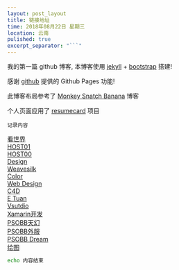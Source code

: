 ```yaml
---
layout: post_layout
title: 链接地址
time: 2018年08月22日 星期三
location: 云南
pulished: true
excerpt_separator: "```"
---
```


我的第一篇 github 博客, 本博客使用 [jekyll](http://jekyll.bootcss.com/) + [bootstrap](http://v3.bootcss.com) 搭建!

感谢 [github](https://github.com) 提供的 Github Pages 功能!

此博客布局参考了 [Monkey Snatch Banana](http://www.monkeysnatchbanana.com/) 博客

个人页面应用了 [resumecard](http://ddbullfrog.github.io/arkoud/) 项目
```bush
记录内容
```
[看世界](https://www.ssbeer.info/)<br>
[HOST01](https://bbs.pku.edu.cn/v2/thread.php?bid=1001)<br>
[HOST00](https://laod.cn/hosts/2017-google-hosts.html)<br>
 [Design](http://45k.cn)<br>
  [Weavesilk](http://weavesilk.com/)<br>
   [Color](http://paintschainer.preferred.tech/index_zh.html)<br>
   [Web Design](https://www.52jbj.com/soft/44343.html)<br>
   [C4D](https://www.zhihu.com/question/49877555/answer/173382566)<br>
   [E Tuan](https://www.etuan.com)<br>
    [Vsutdio](https://docs.microsoft.com/zh-cn/visualstudio/releasenotes/vs2010-version-history)<br>
  [Xamarin开发](http://www.cnblogs.com/lwme/p/use-xamarin-develop-android-ios-app.html)<br>
  [PSOBB天幻](http://bbs.ffsky.com/forum.php?mod=viewthread&tid=1988171&extra=page=1&page=1)<br>
   [PSOBB外服](http://www.schtserv.com/)<br>
    [PSOBB Dream](http://www.dreampsobb.com/means/list/UNPSOBB_DREAM_DROP_EP1+EP2+EP4_2_Very_Hard.htm)<br>
[绘图](https://mrdoob.com/projects/harmony/#ribbon)<br>
```bash
echo 内容结束
```
